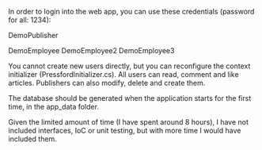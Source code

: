 In order to login into the web app, you can use these credentials (password for all: 1234):

DemoPublisher

DemoEmployee
DemoEmployee2
DemoEmployee3

You cannot create new users directly, but you can reconfigure the context initializer (PressfordInitializer.cs).
All users can read, comment and like articles. Publishers can also modify, delete and create them.

The database should be generated when the application starts for the first time, in the app_data folder.

Given the limited amount of time (I have spent around 8 hours), I have not included interfaces, IoC or unit testing, but with more time I would have included them.
